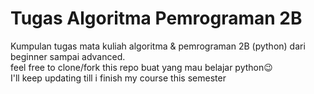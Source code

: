 # Tugas Algoritma Pemrograman 2B
Kumpulan tugas mata kuliah algoritma & pemrograman 2B (python) dari beginner sampai advanced. <br> 
feel free to clone/fork this repo buat yang mau belajar python😉<br>
I'll keep updating till i finish my course this semester
